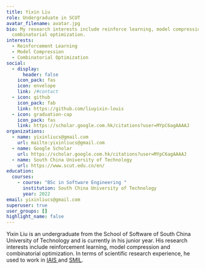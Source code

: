 ```yaml
---
title: Yixin Liu
role: Undergraduate in SCUT
avatar_filename: avatar.jpg
bio: My research interests include reinforce learning, model compression and
  combinatorial optimization.
interests:
  - Reinforcement Learning
  - Model Compression
  - Combinatorial Optimization
social:
  - display:
      header: false
    icon_pack: fas
    icon: envelope
    link: /#contact
  - icon: github
    icon_pack: fab
    link: https://github.com/liuyixin-louis
  - icon: graduation-cap
    icon_pack: fas
    link: https://scholar.google.com.hk/citations?user=MYpC6agAAAAJ
organizations:
  - name: yixinliucs@gmail.com
    url: mailto:yixinliucs@gmail.com
  - name: Google Scholar
    url: https://scholar.google.com.hk/citations?user=MYpC6agAAAAJ
  - name: South China University of Technology
    url: https://www.scut.edu.cn/en/
education:
  courses:
    - course: "BSc in Software Engineering "
      institution: South China University of Technology
      year: 2022
email: yixinliucs@gmail.com
superuser: true
user_groups: []
highlight_name: false
---
```

Yixin Liu is an undergraduate from the School of Software of South China University of Technology and is currently in his junior year. His research interests include reinforcement learning, model compression and combinatorial optimization. In terms of scientific research experience, he used to work in [IAIS ](http://www2.scut.edu.cn/huanghan/)and [SMIL](https://www2.scut.edu.cn/sse/2018/0615/c16788a270752/page.htm).